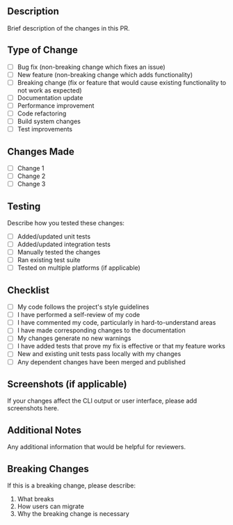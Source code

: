 ## Description

Brief description of the changes in this PR.

## Type of Change

- [ ] Bug fix (non-breaking change which fixes an issue)
- [ ] New feature (non-breaking change which adds functionality)
- [ ] Breaking change (fix or feature that would cause existing functionality to not work as expected)
- [ ] Documentation update
- [ ] Performance improvement
- [ ] Code refactoring
- [ ] Build system changes
- [ ] Test improvements

## Changes Made

- [ ] Change 1
- [ ] Change 2
- [ ] Change 3

## Testing

Describe how you tested these changes:

- [ ] Added/updated unit tests
- [ ] Added/updated integration tests
- [ ] Manually tested the changes
- [ ] Ran existing test suite
- [ ] Tested on multiple platforms (if applicable)

## Checklist

- [ ] My code follows the project's style guidelines
- [ ] I have performed a self-review of my code
- [ ] I have commented my code, particularly in hard-to-understand areas
- [ ] I have made corresponding changes to the documentation
- [ ] My changes generate no new warnings
- [ ] I have added tests that prove my fix is effective or that my feature works
- [ ] New and existing unit tests pass locally with my changes
- [ ] Any dependent changes have been merged and published

## Screenshots (if applicable)

If your changes affect the CLI output or user interface, please add screenshots here.

## Additional Notes

Any additional information that would be helpful for reviewers.

## Breaking Changes

If this is a breaking change, please describe:
1. What breaks
2. How users can migrate
3. Why the breaking change is necessary